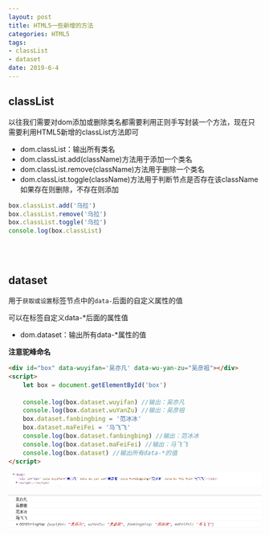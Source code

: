 ```yaml
---
layout: post
title: HTML5一些新增的方法
categories: HTML5
tags: 
- classList
- dataset
date: 2019-6-4
---
```


## classList

以往我们需要对dom添加或删除类名都需要利用正则手写封装一个方法，现在只需要利用HTML5新增的classList方法即可

- dom.classList：输出所有类名
- dom.classList.add(className)方法用于添加一个类名
- dom.classList.remove(className)方法用于删除一个类名
- dom.classList.toggle(className)方法用于判断节点是否存在该className如果存在则删除，不存在则添加 

```js
box.classList.add('乌拉')
box.classList.remove('乌拉')
box.classList.toggle('乌拉')
console.log(box.classList)
```



<br><br>

## dataset

用于`获取或设置`标签节点中的`data-`后面的自定义属性的值

可以在标签自定义data-*后面的属性值

- dom.dataset：输出所有data-*属性的值

**注意驼峰命名**

```html
<div id="box" data-wuyifan='吴亦凡' data-wu-yan-zu="吴彦祖"></div>
<script>
    let box = document.getElementById('box')

    console.log(box.dataset.wuyifan) //输出：吴亦凡
    console.log(box.dataset.wuYanZu) //输出：吴彦祖
    box.dataset.fanbingbing = '范冰冰'
    box.dataset.maFeiFei = '马飞飞'
    console.log(box.dataset.fanbingbing) //输出：范冰冰
    console.log(box.dataset.maFeiFei) //输出：马飞飞
    console.log(box.dataset) //输出所有data-*的值
</script>
```

![](/blogimg/HTML5/pc1.png)

![](/blogimg/HTML5/pc2.png)



